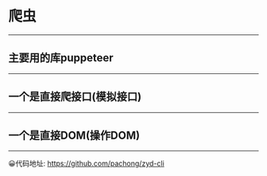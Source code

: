# 爬虫
---

## 主要用的库puppeteer
---

## 一个是直接爬接口(模拟接口)
---

## 一个是直接DOM(操作DOM)


---
😀代码地址: https://github.com/pachong/zyd-cli